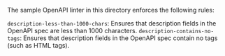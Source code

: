 The sample OpenAPI linter in this directory enforces the following rules:

`description-less-than-1000-chars`: Ensures that description fields in the
OpenAPI spec are less than 1000 characters. `description-contains-no-tags`:
Ensures that description fields in the OpenAPI spec contain no tags (such as
HTML tags).
